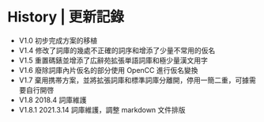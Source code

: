 # History | 更新記錄

- V1.0 初步完成方案的移植
- V1.4 修改了詞庫的幾處不正確的詞序和增添了少量不常用的仮名
- V1.5 重置碼錶並增添了広辭苑拡張単語詞庫和極少量漢文用字
- V1.6 廢除詞庫內片仮名的部分使用 OpenCC 進行仮名變換
- V1.7 棄用携帯方案，並將拡張詞庫和標準詞庫分離開，停用一簡二重，可據需要自行開啓
- V1.8 2018.4 詞庫維護
- V1.8.1 2021.3.14 詞庫維護，調整 markdown 文件排版
